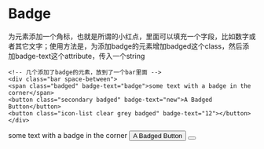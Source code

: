<h1>Badge</h1>

为元素添加一个角标，也就是所谓的小红点，里面可以填充一个字段，比如数字或者其它文字；使用方法是，为添加badge的元素增加badged这个class，然后添加badge-text这个attribute，传入一个string

```
<!-- 几个添加了badge的元素，放到了一个bar里面 -->
<div class="bar space-between">
<span class="badged" badge-text="badge">some text with a badge in the corner</span>
<button class="secondary badged" badge-text="new">A Badged Button</button>
<button class="icon-list clear grey badged" badge-text="12"></button></div>
```

<div class="bar space-between">
<span class="badged" badge-text="badge">some text with a badge in the corner</span>
<button class="secondary badged" badge-text="new">A Badged Button</button>
<button class="icon-list clear grey badged" badge-text="12"></button></div>
